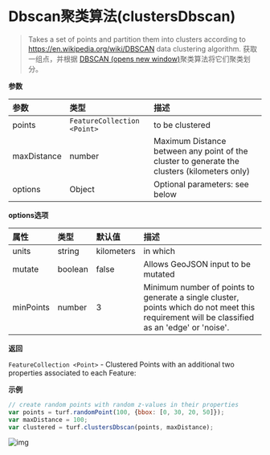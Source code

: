 # Dbscan聚类算法(clustersDbscan)

> Takes a set of points and partition them into clusters according to https://en.wikipedia.org/wiki/DBSCAN data clustering algorithm.
> 获取一组点，并根据 [DBSCAN (opens new window)](https://baike.baidu.com/item/DBSCAN/4864716?fr=aladdin)聚类算法将它们聚类划分。

**参数**

| 参数        | 类型                        | 描述                                                         |
| :---------- | :-------------------------- | :----------------------------------------------------------- |
| points      | `FeatureCollection <Point>` | to be clustered                                              |
| maxDistance | number                      | Maximum Distance between any point of the cluster to generate the clusters (kilometers only) |
| options     | Object                      | Optional parameters: see below                               |

**options选项**

| 属性      | 类型    | 默认值     | 描述                                                         |
| :-------- | :------ | :--------- | :----------------------------------------------------------- |
| units     | string  | kilometers | in which                                                     |
| mutate    | boolean | false      | Allows GeoJSON input to be mutated                           |
| minPoints | number  | 3          | Minimum number of points to generate a single cluster, points which do not meet this requirement will be classified as an 'edge' or 'noise'. |

**返回**

`FeatureCollection <Point>` - Clustered Points with an additional two properties associated to each Feature:

**示例**

```js
// create random points with random z-values in their properties
var points = turf.randomPoint(100, {bbox: [0, 30, 20, 50]});
var maxDistance = 100;
var clustered = turf.clustersDbscan(points, maxDistance);
```

![img](https://pzy-images.oss-cn-hangzhou.aliyuncs.com/img/clustersDbscan.6f0ee268.webp)